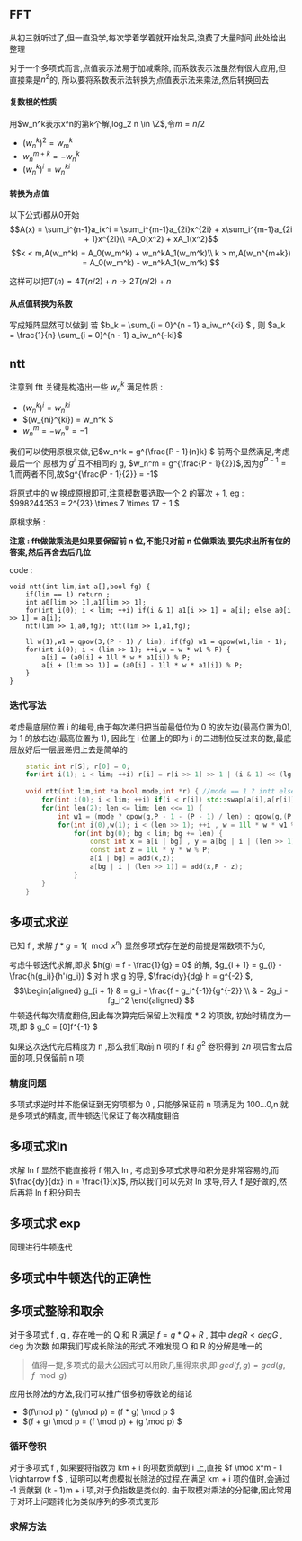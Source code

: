 ## FFT
从初三就听过了,但一直没学,每次学着学着就开始发呆,浪费了大量时间,此处给出整理

对于一个多项式而言,点值表示法易于加减乘除,
而系数表示法虽然有很大应用,但直接乘是$n^2$的,
所以要将系数表示法转换为点值表示法来乘法,然后转换回去

#### 复数根的性质
用$w_n^k表示x^n的第k个解,log_2 n \in \Z$,令$m = n/2$
- $(w_n^k)^2 = w_m^k$
- $w_n^{m + k} = -w_n^k$
- $(w_n^k)^i = w_n^{ki}$

#### 转换为点值
以下公式i都从0开始
$$A(x) = \sum_i^{n-1}a_ix^i = \sum_i^{m-1}a_{2i}x^{2i} + x\sum_i^{m-1}a_{2i + 1}x^{2i}\\
=A_0(x^2) + xA_1(x^2)$$
$$k < m,A(w_n^k) = A_0(w_m^k) + w_n^kA_1(w_m^k)\\
k > m,A(w_n^{m+k}) = A_0(w_m^k) - w_n^kA_1(w_m^k)
$$

这样可以把$T(n) = 4T(n/2) + n \rightarrow 2T(n/2) + n$
#### 从点值转换为系数
写成矩阵显然可以做到
若 $b_k = \sum_{i = 0}^{n - 1} a_iw_n^{ki} $ , 则
$a_k = \frac{1}{n} \sum_{i = 0}^{n - 1} a_iw_n^{-ki}$

## ntt
注意到 fft 关键是构造出一些 $w_n^k$ 满足性质 :
- $(w_n^k)^i = w_n^{ki}$
- $(w_{ni}^{ki}) = w_n^k $
- $w_{n}^m = -w_n^0 = -1$

我们可以使用原根来做,记$w_n^k = g^{\frac{P - 1}{n}k} $
前两个显然满足,考虑最后一个 
原根为 $g^i$ 互不相同的 g, $w_n^m = g^{\frac{P - 1}{2}}$,因为$g^{P - 1} = 1$,而两者不同,故$g^{\frac{P - 1}{2}} = -1$

将原式中的 w 换成原根即可,注意模数要选取一个 2 的幂次 + 1,
eg : $998244353 = 2^{23} \times 7 \times 17 + 1 $

原根求解 : 

**注意 : fft做做乘法是如果要保留前 n 位,不能只对前 n 位做乘法,要先求出所有位的答案,然后再舍去后几位**

code : 
```
void ntt(int lim,int a[],bool fg) {
    if(lim == 1) return ;
    int a0[lim >> 1],a1[lim >> 1];
    for(int i(0); i < lim; ++i) if(i & 1) a1[i >> 1] = a[i]; else a0[i >> 1] = a[i];
    ntt(lim >> 1,a0,fg); ntt(lim >> 1,a1,fg);

    ll w(1),w1 = qpow(3,(P - 1) / lim); if(fg) w1 = qpow(w1,lim - 1);
    for(int i(0); i < (lim >> 1); ++i,w = w * w1 % P) {
        a[i] = (a0[i] + 1ll * w * a1[i]) % P;
        a[i + (lim >> 1)] = (a0[i] - 1ll * w * a1[i]) % P;
    }
}
```

### 迭代写法
考虑最底层位置 i 的编号,由于每次递归把当前最低位为 0 的放左边(最高位置为0),为 1 的放右边(最高位置为 1),
因此在 i 位置上的即为 i 的二进制位反过来的数,最底层放好后一层层递归上去是简单的
```cpp
    static int r[S]; r[0] = 0; 
    for(int i(1); i < lim; ++i) r[i] = r[i >> 1] >> 1 | (i & 1) << (lg - 1);
    
    void ntt(int lim,int *a,bool mode,int *r) { //mode == 1 ? intt else ntt
        for(int i(0); i < lim; ++i) if(i < r[i]) std::swap(a[i],a[r[i]]);
        for(int len(2); len <= lim; len <<= 1) {
            int w1 = (mode ? qpow(g,P - 1 - (P - 1) / len) : qpow(g,(P - 1) / len));
            for(int i(0),w(1); i < (len >> 1); ++i , w = 1ll * w * w1 % P) 
                for(int bg(0); bg < lim; bg += len) {
                    const int x = a[i | bg] , y = a[bg | i | (len >> 1)];
                    const int z = 1ll * y * w % P;
                    a[i | bg] = add(x,z);
                    a[bg | i | (len >> 1)] = add(x,P - z);
                }
        }
    }
```

## 多项式求逆
已知 f , 求解 $f * g = 1 (\mod x^n)$
显然多项式存在逆的前提是常数项不为0,

考虑牛顿迭代求解,即求 $h(g) = f - \frac{1}{g} = 0$ 的解,
$g_{i + 1} = g_{i} - \frac{h(g_i)}{h'(g_i)} $
对 h 求 g 的导, $\frac{dy}{dg} h = g^{-2} $,
$$\begin{aligned}
g_{i + 1} & = g_i - \frac{f - g_i^{-1}}{g^{-2}} \\
& = 2g_i - fg_i^2
\end{aligned} $$
牛顿迭代每次精度翻倍,因此每次算完后保留上次精度 * 2 的项数,
初始时精度为一项,即 $ g_0 = [0]f^{-1} $

如果这次迭代完后精度为 n ,那么我们取前 n 项的 f 和 $g^2$ 卷积得到 $2n$ 项后舍去后面的项,只保留前 n 项

### 精度问题 
多项式求逆时并不能保证到无穷项都为 0 , 
只能够保证前 n 项满足为 100...0,n 就是多项式的精度,
而牛顿迭代保证了每次精度翻倍

## 多项式求ln
求解 ln f 显然不能直接将 f 带入 ln ,
考虑到多项式求导和积分是非常容易的,而 $\frac{dy}{dx} ln = \frac{1}{x}$,
所以我们可以先对 ln 求导,带入 f 是好做的,然后再将 ln f 积分回去

## 多项式求 exp
同理进行牛顿迭代

## 多项式中牛顿迭代的正确性

## 多项式整除和取余
对于多项式 f , g , 存在唯一的 Q 和 R 满足 $f = g * Q + R$ , 其中 $deg R < deg G$ , deg 为次数
如果我们写成长除法的形式,不难发现 Q 和 R 的分解是唯一的

> 值得一提,多项式的最大公因式可以用欧几里得来求,即 $gcd (f,g) = gcd(g,f \mod g)$

应用长除法的方法,我们可以推广很多初等数论的结论
- $(f\mod p) * (g\mod p) = (f * g) \mod p $
- $(f + g) \mod p = (f \mod p) + (g \mod p) $

### 循环卷积
对于多项式 f , 如果要将指数为 km + i 的项数贡献到 i 上,直接 $f \mod x^m - 1 \rightarrow f $ ,
证明可以考虑模拟长除法的过程,在满足 km + i 项的值时,会通过 -1 贡献到 (k - 1)m + i 项,对于负指数是类似的.
由于取模对乘法的分配律,因此常用于对环上问题转化为类似序列的多项式变形

### 求解方法